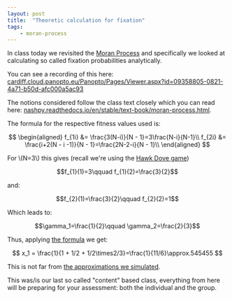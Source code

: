 ```yaml
---
layout: post
title:  "Theoretic calculation for fixation"
tags:
    - moran-process
---
```


In class today we revisited the [Moran
Process](https://vknight.org/gt/topics/moran-processes.html) and specifically we
looked at calculating so called fixation probabilities analytically.

You can see a recording of this here:
[cardiff.cloud.panopto.eu/Panopto/Pages/Viewer.aspx?id=09358805-0821-4a71-b50d-afc000a5ac93](https://cardiff.cloud.panopto.eu/Panopto/Pages/Viewer.aspx?id=09358805-0821-4a71-b50d-afc000a5ac93)

The notions considered follow the class text closely which you can read here:
[nashpy.readthedocs.io/en/stable/text-book/moran-process.html](https://nashpy.readthedocs.io/en/stable/text-book/moran-process.html).

The formula for the respective fitness values used is:

$$
\begin{aligned}
   f_{1i} &= \frac{3(N-i)}{N - 1}=3\frac{N-i}{N-1}\\
   f_{2i} &= \frac{i+2(N - i -1)}{N - 1}=\frac{2N-2-i}{N - 1}\\
\end{aligned}
$$

For \\(N=3\\) this gives (recall we're using the [Hawk Dove game](https://nashpy.readthedocs.io/en/stable/text-book/normal-form-games.html#hawk-dove-game))


$$f_{1}(1)=3\qquad f_{1}(2)=\frac{3}{2}$$

and:

$$f_{2}(1)=\frac{3}{2}\qquad f_{2}(2)=1$$

Which leads to:

$$\gamma_1=\frac{1}{2}\qquad \gamma_2=\frac{2}{3}$$

Thus, applying [the
formula](https://nashpy.readthedocs.io/en/stable/text-book/moran-process.html#fixation-probability)
we get:

$$
x_1 = \frac{1}{1 + 1/2 + 1/2\times2/3}=\frac{1}{11/6}\approx.545455
$$

This is not far from [the approximations we simulated](
{{site.baseurl}}/2023/03/10/moran-process.html).

This was/is our last so called "content" based class, everything from here will
be preparing for your assessment: both the individual and the group.
